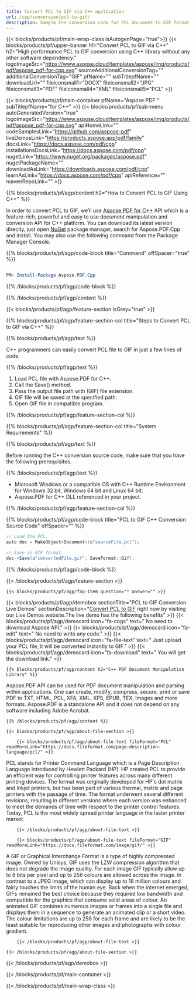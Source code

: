 ```yaml
---
title: Convert PCL to GIF via C++ application 
url: /cpp/conversion/pcl-to-gif/ 
description: Sample C++ conversion code for PCL document to GIF format. Programmers can use this source code for batch PCL to GIF conversion within any C++ application.
---
```


{{< blocks/products/pf/main-wrap-class isAutogenPage="true">}}
{{< blocks/products/pf/upper-banner h1="Convert PCL to GIF via C++" h2="High performance PCL to GIF conversion using C++ library without any other software dependency." logoImageSrc="https://www.aspose.cloud/templates/aspose/img/products/pdf/aspose_pdf-for-cpp.svg" sourceAdditionalConversionTag="" additionalConversionTag="GIF" pfName="" subTitlepfName="" downloadUrl="" fileiconsmall1="DOCX" fileiconsmall2="JPG" fileiconsmall3="PDF" fileiconsmall4="XML" fileiconsmall5="PCL" >}}

{{< blocks/products/pf/main-container pfName="Aspose.PDF " subTitlepfName="for C++" >}}
{{< blocks/products/pf/sub-menu autoGeneratedVersion="true" logoImageSrc="https://www.aspose.cloud/templates/aspose/img/products/pdf/aspose_pdf-for-cpp.svg" apiHomeLink="" codeSamplesLink="https://github.com/aspose-pdf" liveDemosLink="https://products.aspose.app/pdf/family" docsLink="https://docs.aspose.com/pdf/cpp" installationsDocsLink="https://docs.aspose.com/pdf/cpp" nugetLink="https://www.nuget.org/packages/aspose.pdf" nugetPackageName="" downloadAsLink="https://downloads.aspose.com/pdf/cpp" learnAsLink="https://docs.aspose.com/pdf/cpp" apiReference="" mavenRepoLink="" >}}

{{% blocks/products/pf/agp/content h2="How to Convert PCL to GIF Using C++" %}}

 In order to convert PCL to GIF, we’ll use
 [Aspose.PDF for C++](https://products.aspose.com/pdf/cpp) 
 API which is a feature-rich, powerful and easy to use document manipulation and conversion API for C++ platform. You can download its latest version directly, just open
 [NuGet](https://www.nuget.org/packages/aspose.pdf) 
 package manager, search for
 Aspose.PDF.Cpp 
 and install. You may also use the following command from the Package Manager Console.

{{% blocks/products/pf/agp/code-block title="Command" offSpacer="true" %}}

```powershell

PM> Install-Package Aspose.PDF.Cpp

```

{{% /blocks/products/pf/agp/code-block %}}

{{% /blocks/products/pf/agp/content %}}

{{< blocks/products/pf/agp/feature-section isGrey="true" >}}

{{% blocks/products/pf/agp/feature-section-col title="Steps to Convert PCL to GIF via C++" %}}

{{% blocks/products/pf/agp/text %}}

 C++ programmers can easily convert PCL file to GIF in just a few lines of code.

{{% /blocks/products/pf/agp/text %}}

1. Load PCL file with Aspose.PDF for C++.
1. Call the Save() method.
1. Pass the output file path with (GIF) file extension.
1. GIF file will be saved at the specified path.
1. Open GIF file in compatible program.


{{% /blocks/products/pf/agp/feature-section-col %}}

{{% blocks/products/pf/agp/feature-section-col title="System Requirements" %}}

{{% blocks/products/pf/agp/text %}}

 Before running the C++ conversion source code, make sure that you have the following prerequisites.

{{% /blocks/products/pf/agp/text %}}

- Microsoft Windows or a compatible OS with C++ Runtime Environment for Windows 32 bit, Windows 64 bit and Linux 64 bit.
- Aspose.PDF for C++ DLL referenced in your project.

{{% /blocks/products/pf/agp/feature-section-col %}}

{{% blocks/products/pf/agp/code-block title="PCL to GIF C++ Conversion Source Code" offSpacer="" %}}

```cs
// Load the PCL.
auto doc = MakeObject<Document>(u"sourceFile.pcl");

// Save in GIF format.
doc->Save(u"convertedFile.gif", SaveFormat::Gif);

```

{{% /blocks/products/pf/agp/code-block %}}

{{< /blocks/products/pf/agp/feature-section >}}

    {{< blocks/products/pf/agp/faq-item question="" answer="" >}}
 

<!-- aboutfile Starts -->

{{< blocks/products/pf/agp/demobox sectionTitle="PCL to GIF Conversion Live Demos" sectionDescription="[Convert PCL to GIF](https://products.aspose.app/pdf/conversion/pcl-to-gif) right now by visiting our Live Demos website.The live demo has the following benefits" >}}
        {{< blocks/products/pf/agp/democard icon="fa-cogs" text=" No need to download Aspose API." >}}
        {{< blocks/products/pf/agp/democard icon="fa-edit" text=" No need to write any code." >}}
        {{< blocks/products/pf/agp/democard icon="fa-file-text" text=" Just upload your PCL file, it will be converted instantly to GIF." >}}
        {{< blocks/products/pf/agp/democard icon="fa-download" text=" You will get the download link." >}}

    {{% blocks/products/pf/agp/content h2="C++ PDF Document Manipulation Library" %}}

 Aspose.PDF API can be used for PDF document manipulation and parsing within applications. One can create, modify, compress, secure, print or save PDF to TXT, HTML, PCL, XFA, XML, XPS, EPUB, TEX, Images and more formats. Aspose.PDF is a standalone API and it does not depend on any software including Adobe Acrobat. 



    {{% /blocks/products/pf/agp/content %}}

    {{< blocks/products/pf/agp/about-file-section >}}

        {{< blocks/products/pf/agp/about-file-text fileFormat="PCL" readMoreLink="https://docs.fileformat.com/page-description-language/pcl/" >}}

PCL stands for Printer Command Language which is a Page Description Language introduced by Hewlett Packard (HP). HP created PCL to provide an efficient way for controlling printer features across many different printing devices. The format was originally developed for HP's dot matrix and Inkjet printers, but has been part of various thermal, matrix and page printers with the passage of time. The format underwent several different revisions, resulting in different versions where each version was enhanced to meet the demands of time with respect to the printer control features. Today, PCL is the most widely spread printer language in the laster printer market.

        {{< /blocks/products/pf/agp/about-file-text >}}

        {{< blocks/products/pf/agp/about-file-text fileFormat="GIF" readMoreLink="https://docs.fileformat.com/image/gif/" >}}

A GIF or Graphical Interchange Format is a type of highly compressed image. Owned by Unisys, GIF uses the LZW compression algorithm that does not degrade the image quality. For each image GIF typically allow up to 8 bits per pixel and up to 256 colours are allowed across the image. In contrast to a JPEG image, which can display up to 16 million colours and fairly touches the limits of the human eye. Back when the internet emerged, GIFs remained the best choice because they required low bandwidth and compatible for the graphics that consume solid areas of colour. An animated GIF combines numerous images or frames into a single file and displays them in a sequence to generate an animated clip or a short video. The colour limitations are up to 256 for each frame and are likely to be the least suitable for reproducing other images and photographs with colour gradient.

        {{< /blocks/products/pf/agp/about-file-text >}}

    {{< /blocks/products/pf/agp/about-file-section >}}

{{< /blocks/products/pf/agp/demobox >}}

<!-- aboutfile Ends -->



{{< /blocks/products/pf/main-container >}}
    
{{< /blocks/products/pf/main-wrap-class >}}